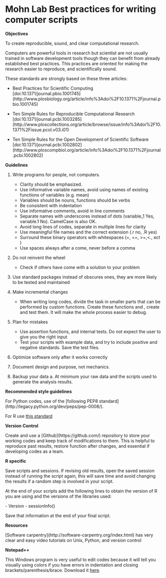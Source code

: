 Mohn Lab Best practices for writing computer scripts
==========

**Objectives**

<p>To create reproducible, sound, and clear computational research.</p>
 
<p>Computers are powerful tools in research but scientist are not usually trained in software development tools though they can benefit from already established best practices. This practices are oriented for making the research easier to reproduce, and scientifically sound.</p> 

<p>These  standards are strongly based on these three articles: </p>

* <p> Best Practices for Scientific Computing [doi:10.1371/journal.pbio.1001745] (http://www.plosbiology.org/article/info%3Adoi%2F10.1371%2Fjournal.pbio.1001745)</p>
* <p> Ten Simple Rules for Reproducible Computational Research [doi:10.1371/journal.pcbi.1003285](http://www.ploscollections.org/article/browse/issue/info%3Adoi%2F10.1371%2Fissue.pcol.v03.i01)</p>

* <p> Ten Simple Rules for the Open Development of Scientific Software [doi:10.1371/journal.pcbi.1002802](http://www.ploscompbiol.org/article/info%3Adoi%2F10.1371%2Fjournal.pcbi.1002802)</p>
<p></p>

**Guidelines**


1. Write programs for people, not computers. 

    - Clarity should be emphasized. 
    - Use informative variable names, avoid using names of existing functions of variables (e.g. mean)
    - Variables should be nouns, functions should be verbs
    - Be consistent with indentation
    - Use informative comments, avoid in line comments
    - Separate names with underscores instead of dots (variable_1 Yes, variable.1 No). CamelCase is also OK.
    - Avoid long lines of codes, separate in multiple lines for clarity
    - Use meaningful file names and the correct extension (.r no, .R yes)
    - Surround these binary operators with whitespaces (=, ==, >=,<., ect )
    - Use spaces always after a come, never before a comma 

2.	Do not reinvent the wheel
    - Check if others have come with a solution to your problem
3.	Use standard packages instead of obscures ones, they are more likely to be tested and maintained
4.	Make incremental changes
    - When writing long codes, divide the task in smaller parts that can be performed by custom functions. Create these functions and , create and test them. It will make the whole process easier to debug.
5.	Plan for mistakes
    - Use assertion functions, and internal tests. Do not expect the user to give you the right input
    - Test your scripts with example data, and try to include positive and negative standards. Save the test files.
6.	Optimize software only after it works correctly
7.	Document design and purpose, not mechanics.
8.	Backup your data
a.	At minimum your raw data and the scripts used to generate the analysis results.

**Recommended style guidelines**

<p>For Python codes, use of the [following PEP8 standard](http://legacy.python.org/dev/peps/pep-0008/).

For R use [this standard](http://stat405.had.co.nz/r-style.html)</p>

**Version Control**

<p>Create and use a [Github](https://github.com/) repository to store your working codes and keep track  of modifications to them. This is helpful to reproduce past results, restore function after changes, and essential if developing  codes as a team.</p>


**R specific**

<p>Save scripts and sessions. If revising old results, open the saved session instead of running the script again, this will save time and avoid changing the results if a random step is involved in your script. </p>
<p>At the end of your scripts add the following lines to obtain the version of R you are using and the versions of the libraries used:</p>
    - Version
    - sessionInfo()
    
<p>Save that information at the end of your final script.</p>
<p></p>


**Resources**

<p>[Software carpentry](http://software-carpentry.org/index.html) has very clear and easy video tutorials on Unix, Python, and version control </p>
<p></p>

**Notepad++**

This Windows program is very useful to edit codes because it will tell you visually using colors if you have errors in indentation and closing brackets/parenthesis/brace. Download it [here](http://www.notepad-plus-plus.org/).
